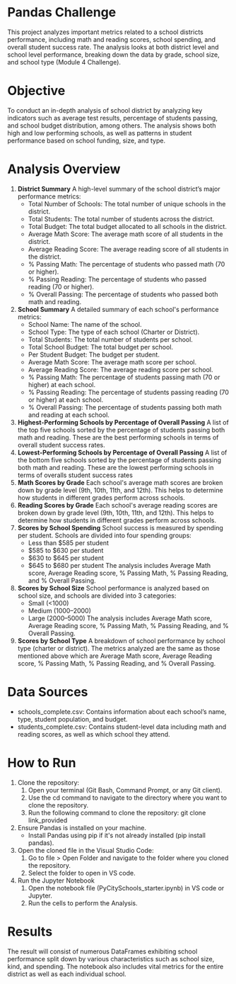 # Pandas Challenge
This project analyzes important metrics related to a school districts performance, including math and reading scores, school spending, and overall student success rate. The analysis looks at both district level and school level performance, breaking down the data by grade, school size, and school type (Module 4 Challenge).

# Objective
To conduct an in-depth analysis of school district by analyzing key indicators such as average test results, percentage of students passing, and school budget distribution, among others. The analysis shows both high and low performing schools, as well as patterns in student performance based on school funding, size, and type. 

# Analysis Overview
1. **District Summary**
   A high-level summary of the school district’s major performance metrics:
   - Total Number of Schools: The total number of unique schools in the district.
   - Total Students: The total number of students across the district.
   - Total Budget: The total budget allocated to all schools in the district.
   - Average Math Score: The average math score of all students in the district.
   - Average Reading Score: The average reading score of all students in the district.
   - % Passing Math: The percentage of students who passed math (70 or higher).
   - % Passing Reading: The percentage of students who passed reading (70 or higher).
   - % Overall Passing: The percentage of students who passed both math and reading.
2. **School Summary**
   A detailed summary of each school's performance metrics:
   - School Name: The name of the school.
   - School Type: The type of each school (Charter or District).
   - Total Students: The total number of students per school.
   - Total School Budget: The total budget per school.
   - Per Student Budget: The budget per student.
   - Average Math Score: The average math score per school.
   - Average Reading Score: The average reading score per school.
   - % Passing Math: The percentage of students passing math (70 or higher) at each school.
   - % Passing Reading: The percentage of students passing reading (70 or higher) at each school.
   - % Overall Passing: The percentage of students passing both math and reading at each school.
3. **Highest-Performing Schools by Percentage of Overall Passing**
   A list of the top five schools sorted by the percentage of students passing both math and reading. These are the best performing schools in terms of overall student success rates. 
4. **Lowest-Performing Schools by Percentage of Overall Passing**
    A list of the bottom five schools sorted by the percentage of students passing both math and reading. These are the lowest performing schools in terms of overalls student success rates 
5. **Math Scores by Grade**
   Each school's average math scores are broken down by grade level (9th, 10th, 11th, and 12th). This helps to determine how students in different grades perform across schools.
6. **Reading Scores by Grade**
    Each school's average reading scores are broken down by grade level (9th, 10th, 11th, and 12th). This helps to determine how students in different grades perform across schools.
7. **Scores by School Spending**
   School success is measured by spending per student. Schools are divided into four spending groups:
    - Less than $585 per student
   - $585 to $630 per student
   - $630 to $645 per student
   - $645 to $680 per student
   The analysis includes Average Math score, Average Reading score, % Passing Math, % Passing Reading, and % Overall Passing.
8. **Scores by School Size**
   School performance is analyzed based on school size, and schools are divided into 3 categories:
   - Small (<1000)
   - Medium (1000–2000)
   - Large (2000–5000)
   The analysis includes Average Math score, Average Reading score, % Passing Math, % Passing Reading, and % Overall Passing.
9. **Scores by School Type**
   A breakdown of school performance by school type (charter or district). The metrics analyzed are the same as those mentioned above which are Average Math score, Average Reading score, % Passing Math, % Passing Reading, and % Overall Passing.

# Data Sources
- schools_complete.csv: Contains information about each school’s name, type, student population, and budget.
- students_complete.csv: Contains student-level data including math and reading scores, as well as which school they attend.

# How to Run
  1. Clone the repository:
       1. Open your terminal (Git Bash, Command Prompt, or any Git client).
       2. Use the cd command to navigate to the directory where you want to clone the repository.
       3. Run the following command to clone the repository: git clone link_provided
  2. Ensure Pandas is installed on your machine.
     - Install Pandas using pip if it's not already installed (pip install pandas).
  3. Open the cloned file in the Visual Studio Code:
       1. Go to file > Open Folder and navigate to the folder where you cloned the repository.
       2. Select the folder to open in VS code.
  4. Run the Jupyter Notebook
     1. Open the notebook file (PyCitySchools_starter.ipynb) in VS code or Jupyter.
     2. Run the cells to perform the Analysis.

# Results 
The result will consist of numerous DataFrames exhibiting school performance split down by various characteristics such as school size, kind, and spending. The notebook also includes vital metrics for the entire district as well as each individual school.
   
